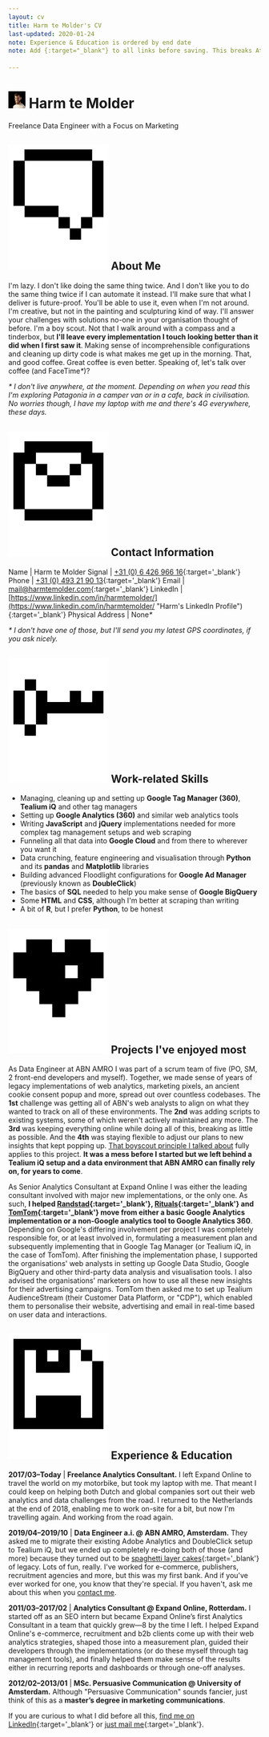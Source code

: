 ```yaml
---
layout: cv
title: Harm te Molder's CV
last-updated: 2020-01-24
note: Experience & Education is ordered by end date
note: Add {:target="_blank"} to all links before saving. This breaks Atom's Markdown syntax, unfortunately, so remove when doing serious writing. The RegEx in target-blank-regex.txt should help

---
```

# <img class="icon photo" src="images/harm-te-molder-400.png" alt="Harm te Molder" title="Harm te Molder" height="34" width="34"/> Harm te Molder
Freelance Data Engineer with a Focus on Marketing

<div class="section" markdown="1">

## <img class="icon" src="images/dialog.svg" alt="about me icon" title="About Me" /> About Me

I'm lazy. I don't like doing the same thing twice. And I don't like you to do the same thing twice if I can automate it instead. I'll make sure that what I deliver is future-proof. You'll be able to use it, even when I'm not around. I'm creative, but not in the painting and sculpturing kind of way. I'll answer your challenges with solutions no-one in your organisation thought of before. I'm a boy scout. Not that I walk around with a compass and a tinderbox, but <strong class="extra-strong">I'll leave every implementation I touch looking better than it did when I first saw it</strong>. Making sense of incomprehensible configurations and cleaning up dirty code is what makes me get up in the morning. That, and good coffee. Great coffee is even better. Speaking of, let's talk over coffee (and FaceTime<em>\*</em>)?

<em>\* I don't live anywhere, at the moment. Depending on when you read this I'm exploring Patagonia in a camper van or in a cafe, back in civilisation. No worries though, I have my laptop with me and there's 4G everywhere, these days.</em>

</div><div class="section" markdown="1">

## <img class="icon" src="images/mail.svg" alt="contact information icon" title="Contact Information" /> Contact Information

Name | Harm te Molder
Signal | [+31 (0) 6 426 966 16](tel:0031642696616 "Harm's Signal Number"){:target='_blank'}
Phone | [+31 (0) 493 21 90 13](tel:0031493219013 "Harm's Phone Number"){:target='_blank'}
Email | [mail@harmtemolder.com](mailto:mail@harmtemolder.com "Harm's Email Address"){:target='_blank'}
LinkedIn | [https://www.linkedin.com/in/harmtemolder/](https://www.linkedin.com/in/harmtemolder/ "Harm's LinkedIn Profile"){:target='_blank'}
Physical Address | None<em>\*</em>

<em>\* I don't have one of those, but I'll send you my latest GPS coordinates, if you ask nicely.</em>

</div><div class="section" markdown="1">

## <img class="icon" src="images/key.svg" alt="work-related skills icon" title="Work-related Skills" /> Work-related Skills

<ul><li id="nine">Managing, cleaning up and setting up <strong class="extra-strong">Google Tag Manager (360)</strong>, <strong>Tealium iQ</strong> and other tag managers</li>
<li id="eight">Setting up <strong class="extra-strong">Google Analytics (360)</strong> and similar web analytics tools</li>
<li id="seven">Writing <strong class="extra-strong">JavaScript</strong> and <strong>jQuery</strong> implementations needed for more complex tag management setups and web scraping</li>
<li id="six">Funneling all that data into <strong class="extra-strong">Google Cloud</strong> and from there to wherever you want it</li>
<li id="five">Data crunching, feature engineering and visualisation through <strong class="extra-strong">Python</strong> and its <strong>pandas</strong> and <strong>Matplotlib</strong> libraries</li>
<li id="four">Building advanced Floodlight configurations for <strong>Google Ad Manager</strong> (previously known as <strong>DoubleClick</strong>)</li>
<li id="three">The basics of <strong>SQL</strong> needed to help you make sense of <strong class="extra-strong">Google BigQuery</strong></li>
<li id="two">Some <strong>HTML</strong> and <strong>CSS</strong>, although I'm better at scraping than writing</li>
<li id="one">A bit of <strong>R</strong>, but I prefer <strong>Python</strong>, to be honest</li></ul>

</div><div class="section" markdown="1">

## <img class="icon" src="images/love.svg" alt="projects ive enjoyed most icon" title="Projects I've enjoyed most" /> Projects I've enjoyed most

As Data Engineer at ABN AMRO I was part of a scrum team of five (PO, SM, 2 front-end developers and myself). Together, we made sense of years of legacy implementations of web analytics, marketing pixels, an ancient cookie consent popup and more, spread out over countless codebases. The <strong>1st</strong> challenge was getting all of ABN's web analysts to align on what they wanted to track on all of these environments. The <strong>2nd</strong> was adding scripts to existing systems, some of which weren't actively maintained any more. The <strong>3rd</strong> was keeping everything online while doing all of this, breaking as little as possible. And the <strong>4th</strong> was staying flexible to adjust our plans to new insights that kept popping up. [That boyscout principle I talked about](#about-me) fully applies to this project. <strong class="extra-strong">It was a mess before I started but we left behind a Tealium iQ setup and a data environment that ABN AMRO can finally rely on, for years to come</strong>.

As Senior Analytics Consultant at Expand Online I was either the leading consultant involved with major new implementations, or the only one. As such, <strong class="extra-strong">I helped [Randstad](https://www.randstad.com/){:target='_blank'}, [Rituals](https://www.rituals.com/){:target='_blank'} and [TomTom](https://www.tomtom.com/){:target='_blank'} move from either a basic Google Analytics implementation or a non-Google analytics tool to Google Analytics 360</strong>. Depending on Google's differing involvement per project I was completely responsible for, or at least involved in, formulating a measurement plan and subsequently implementing that in Google Tag Manager (or Tealium iQ, in the case of TomTom). After finishing the implementation phase, I supported the organisations' web analysts in setting up Google Data Studio, Google BigQuery and other third-party data analysis and visualisation tools. I also advised the organisations' marketers on how to use all these new insights for their advertising campaigns. TomTom then asked me to set up Tealium AudienceStream (their Customer Data Platform, or "CDP"), which enabled them to personalise their website, advertising and email in real-time based on user data and interactions.

</div><div class="section" markdown="1">

## <img class="icon" src="images/floppy-disk.svg" alt="experience & education icon" title="Experience & Education" /> Experience & Education

**2017/03&ndash;Today** | <strong class="extra-strong">Freelance Analytics Consultant.</strong> I left Expand Online to travel the world on my motorbike, but took my laptop with me. That meant I could keep on helping both Dutch and global companies sort out their web analytics and data challenges from the road. I returned to the Netherlands at the end of 2018, enabling me to work on-site for a bit, but now I'm travelling again. And working from the road again.

**2019/04&ndash;2019/10** | <strong class="extra-strong">Data Engineer a.i. @ ABN AMRO, Amsterdam.</strong> They asked me to migrate their existing Adobe Analytics and DoubleClick setup to Tealium iQ, but we ended up completely re-doing both of those (and more) because they turned out to be [spaghetti layer cakes](https://www.google.com/search?tbm=isch&q=spaghetti%20layer%20cake&tbs=imgo:1){:target='_blank'} of legacy. Lots of fun, really. I've worked for e-commerce, publishers, recruitment agencies and more, but this was my first bank. And if you've ever worked for one, you know that they're special. If you haven't, ask me about this when you [contact me](#contact-information).

**2011/03&ndash;2017/02** | <strong class="extra-strong">Analytics Consultant @ Expand Online, Rotterdam.</strong> I started off as an SEO intern but became Expand Online’s first Analytics Consultant in a team that quickly grew&mdash;8 by the time I left. I helped Expand Online's e-commerce, recruitment and b2b clients come up with their web analytics strategies, shaped those into a measurement plan, guided their developers through the implementations (or do these myself through tag management tools), and finally helped them make sense of the results either in recurring reports and dashboards or through one-off analyses.

**2012/02&ndash;2013/01** | <strong>MSc. Persuasive Communication @ University of Amsterdam.</strong> Although "Persuasive Communication" sounds fancier, just think of this as a <strong class="extra-strong">master’s degree in marketing communications</strong>.

If you are curious to what I did before all this, [find me on LinkedIn](https://www.linkedin.com/in/harmtemolder/ "Harm's LinkedIn Profile"){:target='_blank'} or [just mail me](mailto:mail@harmtemolder.com "Harm's Email Address"){:target='_blank'}.

</div>
